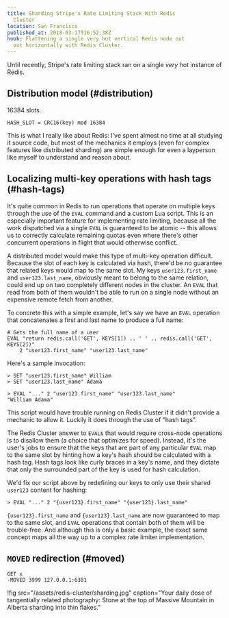 ```yaml
---
title: Sharding Stripe's Rate Limiting Stack With Redis
  Cluster
location: San Francisco
published_at: 2018-03-17T16:52:38Z
hook: Flattening a single very hot vertical Redis node out
  out horizontally with Redis Cluster.
---
```


Until recently, Stripe's rate limiting stack ran on a
single _very_ hot instance of Redis.

## Distribution model (#distribution)

16384 slots.

```
HASH_SLOT = CRC16(key) mod 16384
```

This is what I really like about Redis: I've spent almost
no time at all studying it source code, but most of the
mechanics it employs (even for complex features like
distributed sharding) are simple enough for even a
layperson like myself to understand and reason about.

## Localizing multi-key operations with hash tags (#hash-tags)

It's quite common in Redis to run operations that operate
on multiple keys through the use of the `EVAL` command and
a custom Lua script. This is an especially important
feature for implementing rate limiting, because all the
work dispatched via a single `EVAL` is guaranteed to be
atomic -- this allows us to correctly calculate remaining
quotas even where there's other concurrent operations in
flight that would otherwise conflict.

A distributed model would make this type of multi-key
operation difficult. Because the slot of each key is
calculated via hash, there'd be no guarantee that related
keys would map to the same slot. My keys
`user123.first_name` and `user123.last_name`, obviously
meant to belong to the same relation, could end up on two
completely different nodes in the cluster. An `EVAL` that
read from both of them wouldn't be able to run on a single
node without an expensive remote fetch from another.

To concrete this with a simple example, let's say we have
an `EVAL` operation that concatenates a first and last name
to produce a full name:

```
# Gets the full name of a user
EVAL "return redis.call('GET', KEYS[1]) .. ' ' .. redis.call('GET', KEYS[2])"
    2 "user123.first_name" "user123.last_name"
```

Here's a sample invocation:

```
> SET "user123.first_name" William
> SET "user123.last_name" Adama

> EVAL "..." 2 "user123.first_name" "user123.last_name"
"William Adama"
```

This script would have trouble running on Redis Cluster if
it didn't provide a mechanic to allow it. Luckily it does
through the use of "hash tags".

The Redis Cluster answer to `EVAL`s that would require
cross-node operations is to disallow them (a choice that
optimizes for speed). Instead, it's the user's jobs to
ensure that the keys that are part of any particular `EVAL`
map to the same slot by hinting how a key's hash should be
calculated with a hash tag. Hash tags look like curly
braces in a key's name, and they dictate that only the
surrounded part of the key is used for hash calculation.

We'd fix our script above by redefining our keys to only
use their shared `user123` content for hashing:

```
> EVAL "..." 2 "{user123}.first_name" "{user123}.last_name"
```

`{user123}.first_name` and `{user123}.last_name` are now
guaranteed to map to the same slot, and `EVAL` operations
that contain both of them will be trouble-free. And
although this is only a basic example, the exact same
concept maps all the way up to a complex rate limiter
implementation.

## `MOVED` redirection (#moved)

```
GET x
-MOVED 3999 127.0.0.1:6381
```

!fig src="/assets/redis-cluster/sharding.jpg" caption="Your daily dose of tangentially related photography: Stone at the top of Massive Mountain in Alberta sharding into thin flakes."

[spec]: https://redis.io/topics/cluster-spec
